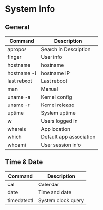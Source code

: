 # System Info

## General

| Command                            | Description                       |
| ---------------------------------- | --------------------------------- |
| apropos                            | Search in Description             |
| finger                             | User info                         |
| hostname                           | hostname                          |
| hostname -i                        | hostname IP                       |
| last reboot                        | Last reboot                       |
| man                                | Manual                            |
| uname -a                           | Kernel config                     |
| uname -r                           | Kernel release                    |
| uptime                             | System uptime                     |
| w                                  | Users logged in                   |
| whereis                            | App location                      |
| which                              | Default app association           |
| whoami                             | User session info                 |

## Time & Date

| Command                            | Description                       |
| ---------------------------------- | --------------------------------- |
| cal                                | Calendar                          |
| date                               | Time and date                     |
| timedatectl                        | System clock query                |
